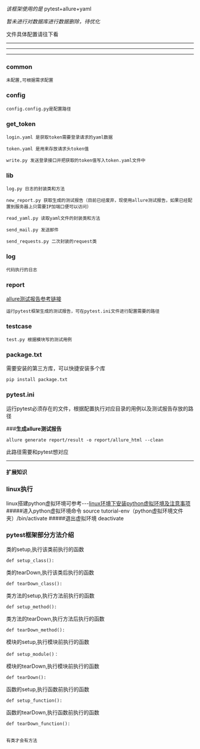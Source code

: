 
*该框架使用的是*
pytest+allure+yaml

*暂未进行对数据库进行数据删除，待优化*

文件具体配置请往下看
***
***
***


### **common**
    未配置,可根据需求配置
    
### **config**
    config.config.py是配置路径

### **get_token**

    login.yaml 是获取token需要登录请求的yaml数据
    
    token.yaml 是用来存放请求头token值
    
    write.py 发送登录接口并把获取的token值写入token.yaml文件中

### **lib**
    log.py 日志的封装类和方法
    
    new_report.py 获取生成的测试报告（目前已经废弃，现使用allure测试报告，如果已经配置到服务器上只需要IP加端口便可以访问）
    
    read_yaml.py 读取yaml文件的封装类和方法
    
    send_mail.py 发送邮件
    
    send_requests.py 二次封装的request类

### **log**
    代码执行的日志


### **report**
[allure测试报告参考链接](http://81.69.22.92:8082/)

    运行pytest框架生成的测试报告，可在pytest.ini文件进行配置需要的路径

### **testcase**
    test.py 根据模块写的测试用例
    
### **package.txt**
需要安装的第三方库，可以快捷安装多个库
    
    pip install package.txt
    
### **pytest.ini**
运行pytest必须存在的文件，根据配置执行对应目录的用例以及测试报告存放的路径



###**生成allure测试报告**

    allure generate report/result -o report/allure_html --clean
    
此路径需要和pytest想对应


---
#### **扩展知识**

### **linux执行**
linux搭建python虚拟环境可参考---[linux环境下安装python虚拟环境及注意事项](https://www.cnblogs.com/piaodoo/p/14145920.html)
#####进入python虚拟环境命令 
    source tutorial-env（python虚拟环境文件夹）/bin/activate
#####退出虚拟环境
    deactivate

### **pytest框架部分方法介绍**
类的setup,执行该类前执行的函数

    def setup_class():

类的tearDown,执行该类后执行的函数

    def tearDown_class():
    

类方法的setup,执行方法前执行的函数

    def setup_method():
    

类方法的tearDown,执行方法后执行的函数

    def tearDown_method():
    
    
模块的setup,执行模块前执行的函数

    def setup_module()：
    
    
模块的tearDown,执行模块前执行的函数

    def tearDown():
    
    
函数的setup,执行函数前执行的函数

    def setup_function():
    
    
函数的tearDown,执行函数前执行的函数

    def tearDown_function():


````函数指的是不属于任何一个class类的def

有类才会有方法
    
    
    

